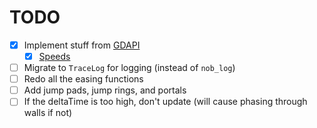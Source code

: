 
# TODO

- [x] Implement stuff from [GDAPI](https://github.com/Rekkonnect/GDAPI/tree/master/GDAPI/GDAPI/Information/GeometryDash)
  - [x] [Speeds](https://github.com/Rekkonnect/GDAPI/blob/master/GDAPI/GDAPI/Information/GeometryDash/Speeds.cs)
- [ ] Migrate to `TraceLog` for logging (instead of `nob_log`)
- [ ] Redo all the easing functions
- [ ] Add jump pads, jump rings, and portals
- [ ] If the deltaTime is too high, don't update (will cause phasing through walls if not)
